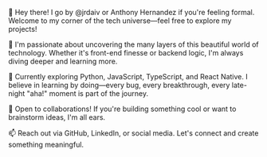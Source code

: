 👋 Hey there! I go by @jrdaiv or Anthony Hernandez if you're feeling formal. Welcome to my corner of the tech universe—feel free to explore my projects!

👀 I'm passionate about uncovering the many layers of this beautiful world of technology. Whether it's front-end finesse or backend logic, I'm always diving deeper and learning more.

🌱 Currently exploring Python, JavaScript, TypeScript, and React Native. I believe in learning by doing—every bug, every breakthrough, every late-night "aha!" moment is part of the journey.

🤝 Open to collaborations! If you're building something cool or want to brainstorm ideas, I'm all ears.

📫 Reach out via GitHub, LinkedIn, or social media. Let's connect and create something meaningful.
